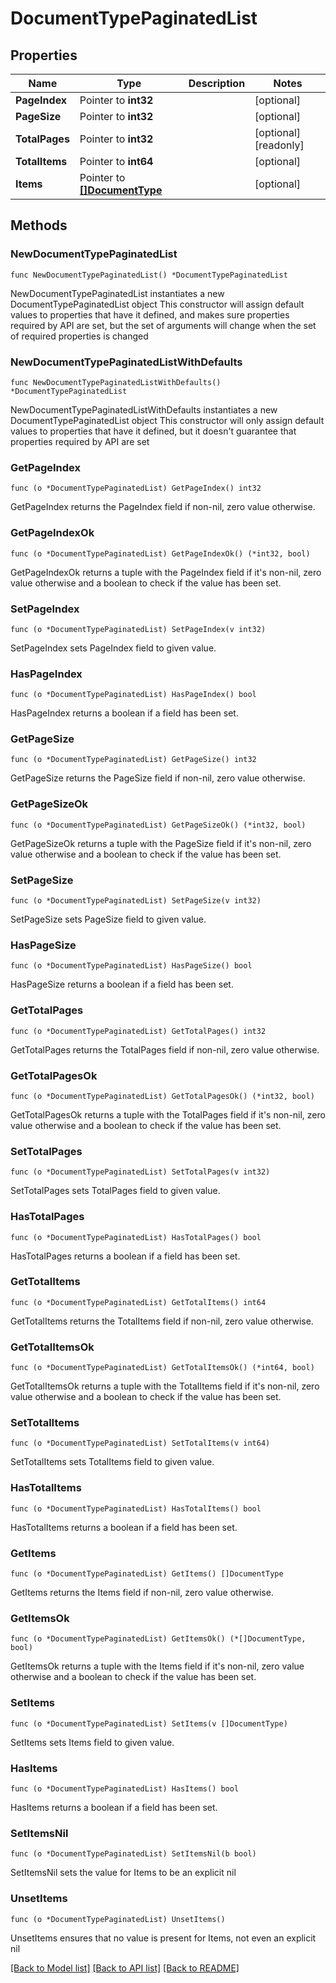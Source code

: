 # DocumentTypePaginatedList

## Properties

Name | Type | Description | Notes
------------ | ------------- | ------------- | -------------
**PageIndex** | Pointer to **int32** |  | [optional] 
**PageSize** | Pointer to **int32** |  | [optional] 
**TotalPages** | Pointer to **int32** |  | [optional] [readonly] 
**TotalItems** | Pointer to **int64** |  | [optional] 
**Items** | Pointer to [**[]DocumentType**](DocumentType.md) |  | [optional] 

## Methods

### NewDocumentTypePaginatedList

`func NewDocumentTypePaginatedList() *DocumentTypePaginatedList`

NewDocumentTypePaginatedList instantiates a new DocumentTypePaginatedList object
This constructor will assign default values to properties that have it defined,
and makes sure properties required by API are set, but the set of arguments
will change when the set of required properties is changed

### NewDocumentTypePaginatedListWithDefaults

`func NewDocumentTypePaginatedListWithDefaults() *DocumentTypePaginatedList`

NewDocumentTypePaginatedListWithDefaults instantiates a new DocumentTypePaginatedList object
This constructor will only assign default values to properties that have it defined,
but it doesn't guarantee that properties required by API are set

### GetPageIndex

`func (o *DocumentTypePaginatedList) GetPageIndex() int32`

GetPageIndex returns the PageIndex field if non-nil, zero value otherwise.

### GetPageIndexOk

`func (o *DocumentTypePaginatedList) GetPageIndexOk() (*int32, bool)`

GetPageIndexOk returns a tuple with the PageIndex field if it's non-nil, zero value otherwise
and a boolean to check if the value has been set.

### SetPageIndex

`func (o *DocumentTypePaginatedList) SetPageIndex(v int32)`

SetPageIndex sets PageIndex field to given value.

### HasPageIndex

`func (o *DocumentTypePaginatedList) HasPageIndex() bool`

HasPageIndex returns a boolean if a field has been set.

### GetPageSize

`func (o *DocumentTypePaginatedList) GetPageSize() int32`

GetPageSize returns the PageSize field if non-nil, zero value otherwise.

### GetPageSizeOk

`func (o *DocumentTypePaginatedList) GetPageSizeOk() (*int32, bool)`

GetPageSizeOk returns a tuple with the PageSize field if it's non-nil, zero value otherwise
and a boolean to check if the value has been set.

### SetPageSize

`func (o *DocumentTypePaginatedList) SetPageSize(v int32)`

SetPageSize sets PageSize field to given value.

### HasPageSize

`func (o *DocumentTypePaginatedList) HasPageSize() bool`

HasPageSize returns a boolean if a field has been set.

### GetTotalPages

`func (o *DocumentTypePaginatedList) GetTotalPages() int32`

GetTotalPages returns the TotalPages field if non-nil, zero value otherwise.

### GetTotalPagesOk

`func (o *DocumentTypePaginatedList) GetTotalPagesOk() (*int32, bool)`

GetTotalPagesOk returns a tuple with the TotalPages field if it's non-nil, zero value otherwise
and a boolean to check if the value has been set.

### SetTotalPages

`func (o *DocumentTypePaginatedList) SetTotalPages(v int32)`

SetTotalPages sets TotalPages field to given value.

### HasTotalPages

`func (o *DocumentTypePaginatedList) HasTotalPages() bool`

HasTotalPages returns a boolean if a field has been set.

### GetTotalItems

`func (o *DocumentTypePaginatedList) GetTotalItems() int64`

GetTotalItems returns the TotalItems field if non-nil, zero value otherwise.

### GetTotalItemsOk

`func (o *DocumentTypePaginatedList) GetTotalItemsOk() (*int64, bool)`

GetTotalItemsOk returns a tuple with the TotalItems field if it's non-nil, zero value otherwise
and a boolean to check if the value has been set.

### SetTotalItems

`func (o *DocumentTypePaginatedList) SetTotalItems(v int64)`

SetTotalItems sets TotalItems field to given value.

### HasTotalItems

`func (o *DocumentTypePaginatedList) HasTotalItems() bool`

HasTotalItems returns a boolean if a field has been set.

### GetItems

`func (o *DocumentTypePaginatedList) GetItems() []DocumentType`

GetItems returns the Items field if non-nil, zero value otherwise.

### GetItemsOk

`func (o *DocumentTypePaginatedList) GetItemsOk() (*[]DocumentType, bool)`

GetItemsOk returns a tuple with the Items field if it's non-nil, zero value otherwise
and a boolean to check if the value has been set.

### SetItems

`func (o *DocumentTypePaginatedList) SetItems(v []DocumentType)`

SetItems sets Items field to given value.

### HasItems

`func (o *DocumentTypePaginatedList) HasItems() bool`

HasItems returns a boolean if a field has been set.

### SetItemsNil

`func (o *DocumentTypePaginatedList) SetItemsNil(b bool)`

 SetItemsNil sets the value for Items to be an explicit nil

### UnsetItems
`func (o *DocumentTypePaginatedList) UnsetItems()`

UnsetItems ensures that no value is present for Items, not even an explicit nil

[[Back to Model list]](../README.md#documentation-for-models) [[Back to API list]](../README.md#documentation-for-api-endpoints) [[Back to README]](../README.md)


